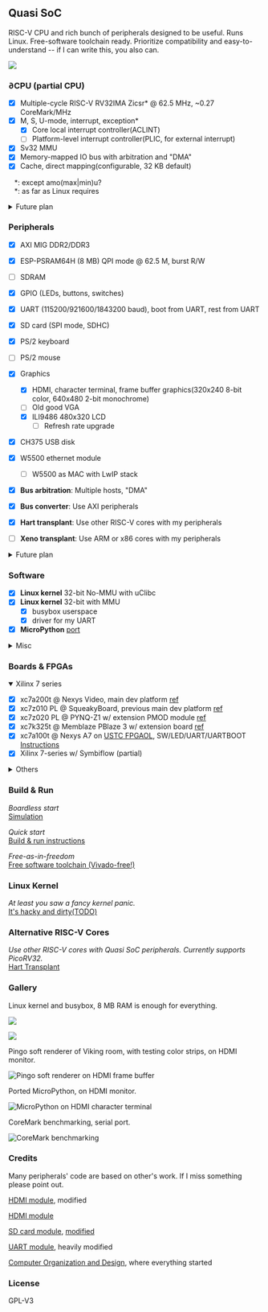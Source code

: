 ## Quasi SoC

RISC-V CPU and rich bunch of peripherals designed to be useful. Runs Linux. Free-software toolchain ready. Prioritize compatibility and easy-to-understand -- if I can write this, you also can. 

![](doc/design.png)

### ∂CPU (partial CPU)

- [x] Multiple-cycle RISC-V RV32IMA Zicsr\* @ 62.5 MHz, ~0.27 CoreMark/MHz
- [x] M, S, U-mode, interrupt, exception\*
  - [x] Core local interrupt controller(ACLINT)
  - [ ] Platform-level interrupt controller(PLIC, for external interrupt)
- [x] Sv32 MMU
- [x] Memory-mapped IO bus with arbitration and "DMA"
- [x] Cache, direct mapping(configurable, 32 KB default)

&nbsp;&nbsp;  \*: except amo(max|min)u? </br>
&nbsp;&nbsp;  \*: as far as Linux requires </br>

<details>
<summary>Future plan</summary>

- [ ] Optimize memory access cycles
- [ ] GDB debug over openocd JTAG
- [ ] faster M instructions
- [ ] Formal verification
- [ ] amo(max|min)u? (Linux doesn't use, not planned)
- [ ] IO bus w/ burst (hard, not planned)
- [ ] U-mode memory protection (like PMP?) (not planned)
- [ ] Pipeline (not planned)

</details>

### Peripherals

- [x] AXI MIG DDR2/DDR3
- [x] ESP-PSRAM64H (8 MB) QPI mode @ 62.5 M, burst R/W
- [ ] SDRAM
- [x] GPIO (LEDs, buttons, switches)
- [x] UART (115200/921600/1843200 baud), boot from UART, rest from UART
- [x] SD card (SPI mode, SDHC)
- [x] PS/2 keyboard
- [ ] PS/2 mouse
- [x] Graphics
  - [x] HDMI, character terminal, frame buffer graphics(320x240 8-bit color, 640x480 2-bit monochrome)
  - [ ] Old good VGA
  - [x] ILI9486 480x320 LCD
    - [ ] Refresh rate upgrade
- [x] CH375 USB disk
- [x] W5500 ethernet module
  - [ ] W5500 as MAC with LwIP stack
- [x] **Bus arbitration**: Multiple hosts, "DMA"
- [x] **Bus converter**: Use AXI peripherals
- [x] **Hart transplant**: Use other RISC-V cores with my peripherals
- [ ] **Xeno transplant**: Use ARM or x86 cores with my peripherals


<details>
<summary>Future plan</summary>

- [ ] Internet connectivity
  - [ ] LAN8720 module w/ RGMII PHY (need FPGA MAC)
  - [ ] ESP8266/ESP32 Wifi module (Boring and assaulting)
  - [ ] ENC28J60
  - [ ] LwIP stack
- [ ] USB capability
  - [ ] Host controller, like SL811
  - [ ] USB3300/TUSB1210 ULPI PHY (need FPGA host)
  - [ ] Driver for classes(HID, HUB, Mass Storage)

</details>

### Software

- [x] **Linux kernel** 32-bit No-MMU with uClibc
- [x] **Linux kernel** 32-bit with MMU
  - [x] busybox userspace
  - [x] driver for my UART
- [x] **MicroPython** [port](https://github.com/regymm/micropython/tree/master/ports/QuasiSoC)

<details>
<summary>Misc</summary>

- [x] Standard RISC-V toolchain and ASM/C programming for RV32IM Newlib
- [x] Basic RISC-V [tests](https://github.com/cliffordwolf/picorv32/tree/master/tests) 
- [x] **CoreMark** performance approx. 0.27 CoreMark/MHz
- [x] Fancy but very slow **[soft renderer](https://github.com/fededevi/pingo/)**
- [x] Bad Apple!! on LCD(low quality)
- [ ] Bad Apple!! on HDMI

</details>

### Boards & FPGAs

<details open>
<summary>Xilinx 7 series</summary>

- [x] xc7a200t @ Nexys Video, main dev platform [ref](https://digilent.com/reference/programmable-logic/nexys-video/start)
- [x] xc7z010 PL @ SqueakyBoard, previous main dev platform [ref](https://github.com/ustcpetergu/SqueakyBoard)
- [x] xc7z020 PL @ PYNQ-Z1 w/ extension PMOD module [ref](https://reference.digilentinc.com/programmable-logic/pynq-z1/start)
- [x] xc7k325t @ Memblaze PBlaze 3 w/ extension board  [ref](https://www.tweaktown.com/reviews/6797/memblaze-pblaze3l-1-2tb-enterprise-pcie-ssd-review/index.html)
- [x] xc7a100t @ Nexys A7 on [USTC FPGAOL](fpgaol.ustc.edu.cn), SW/LED/UART/UARTBOOT [Instructions](fpgaol.md)
- [x] Xilinx 7-series w/ Symbiflow (partial)

</details>

<details>
<summary>Others</summary>

- [x] xc6slx16 @ Nameless LED controller module, deprecated
- [ ] ep4ce15 @ QMTech core board w/ SDRAM [ref](http://land-boards.com/blwiki/index.php?title=QMTECH_EP4CE15_FPGA_Card)
- [ ] ep2c35 @ Cisco HWIC-3G-CDMA router module [ref](https://github.com/tomverbeure/cisco-hwic-3g-cdma)
- [ ] lfe5u-12f @ mystery module
- [ ] K210 or some other hardcore RISCV
- [ ] lfe5u or iCE40 w/ free software toolchain(Symbiflow, icestorm)

</details>


### Build & Run

*Boardless start*</br>
[Simulation](Simulation.md)

*Quick start*</br>
[Build & run instructions](BuildnRun.md)

*Free-as-in-freedom*</br>
[Free software toolchain (Vivado-free!)](fstc.md)

### Linux Kernel

*At least you saw a fancy kernel panic.*</br>
[It's hacky and dirty(TODO)](Linux.md)

### Alternative RISC-V Cores

*Use other RISC-V cores with Quasi SoC peripherals. Currently supports PicoRV32.*</br>
[Hart Transplant](HartTransplant.md)

### Gallery

Linux kernel and busybox, 8 MB RAM is enough for everything. 

![](doc/linux3.png)

![](doc/linux4.png)

Pingo soft renderer of Viking room, with testing color strips, on HDMI monitor.

![Pingo soft renderer on HDMI frame buffer](doc/pingo.jpg)

Ported MicroPython, on HDMI monitor.

![MicroPython on HDMI character terminal](doc/micropython.jpg)

CoreMark benchmarking, serial port.

![CoreMark benchmarking](doc/coremark.png)

<!--
Process switching demo and inter-process communication, early-stage microkernel osdev, serial port.

![Interrupt based process switching demo(early stage osdev)](doc/IPC.jpg)
-->

### Credits

Many peripherals' code are based on other's work. If I miss something please point out. 

[HDMI module](https://github.com/hdl-util/hdmi), modified

[HDMI module](https://www.fpga4fun.com/HDMI.html)

[SD card module](http://web.mit.edu/6.111/volume2/www/f2018/tools/sd_controller.v), [modified](https://github.com/regymm/mit_sd_controller_improved)

[UART module](https://github.com/jamieiles/uart), heavily modified

[Computer Organization and Design](https://enszhou.github.io/cod/), where everything started

### License

GPL-V3

